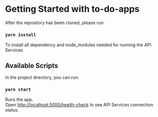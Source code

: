 # Getting Started with to-do-apps

After the repository has been cloned, please run:

### `yarn install`

To install all dependency and node_modules needed for running the API Services

## Available Scripts

In the project directory, you can run:

### `yarn start`

Runs the app.\
Open [http://localhost:5000/health-check](http://localhost:5000/health-check) to see API Services connection status.

